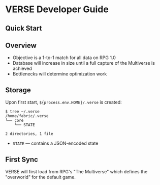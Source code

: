 # VERSE Developer Guide

## Quick Start

## Overview
- Objective is a 1-to-1 match for all data on RPG 1.0
- Database will increase in size until a full capture of the Multiverse is achieved
- Bottlenecks will determine optimization work

## Storage
Upon first start, `${process.env.HOME}/.verse` is created:

```
$ tree ~/.verse
/home/fabric/.verse
└── core
    └── STATE

2 directories, 1 file
```

- `STATE` — contains a JSON-encoded state

## First Sync
VERSE will first load from RPG's "The Multiverse" which defines the "overworld" for the default game.
